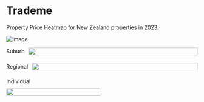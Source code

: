 # Trademe

Property Price Heatmap for New Zealand properties in 2023.

![image](https://github.com/user-attachments/assets/9111e88f-c250-4224-8093-bb8a7e1334f4)


<div style="display: flex; flex-direction: column; gap: 20px;">

  <!-- Suburb Row -->
  <div style="display: flex; gap: 10px; align-items: center;">
    <span>Suburb</span>
    <img src="https://github.com/user-attachments/assets/4294f53a-c032-4aae-8eab-dc81bfad5ecb" style="width: 100%;" />
  </div>

  <!-- Regional Row -->
  <div style="display: flex; gap: 10px; align-items: center;">
    <span>Regional</span>
    <img src="https://github.com/user-attachments/assets/b7f134b7-e725-42cd-8279-f9ef38a86361" style="width: 100%;" />
  </div>

  <!-- Individual Row -->
 <div style="display: flex; flex-direction: column; gap: 10px;">
    <span>Individual</span>
    <img src="https://github.com/user-attachments/assets/e5f964b9-e5d2-4ffc-9144-f389f6a73844" style="width: 70%;" /> 
  </div>
</div>
